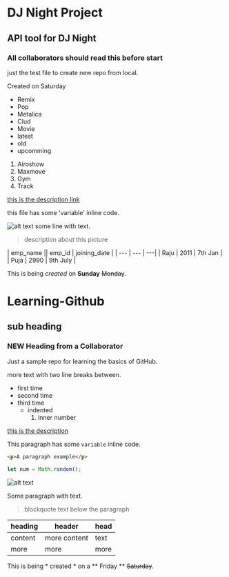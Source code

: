 # DJ Night Project
## API tool for DJ Night
### All collaborators should read this before start

just the test file to create new repo from local.

Created on Saturday

- Remix
- Pop
- Metalica
- Clud
- Movie
 - latest
 - old
 - upcomming
  1. Airoshow
  2. Maxmove
  3. Gym
  4. Track

  [this is the description link](https://github.com/Singhprakash91/djnight)


  this file has some 'variable' inline code.

  ![alt	text](http://picsum.photos/200/200)
  some line with text.	
  >description about this picture

  | emp_name || emp_id | joining_date |
  | --- | --- | ---|
  | Raju | 2011 | 7th Jan |
  | Puja | 2990 | 9th July |

  This is being *created* on **Sunday** ~~Monday~~.



  # Learning-Github
## sub heading
### NEW Heading from a Collaborator

Just a sample repo for learning the basics of GitHub.

more text with two line breaks between.

- first time
- second time
- third time
  - indented
    1. inner number

[this is the description](http://www.github.com)

This paragraph has some `variable` inline code.

```html
<p>A paragraph example</p>
```
```javascript
let num = Math.random();
```

![alt text](http://picsum.photos/200/200)

Some paragraph with text.
> blockquote text below the paragraph

| heading | header | head |
| --- | --- | --- |
| content | more content | text |
| more | more | more |

This is being * created * on a ** Friday ** ~~Saturday~~.





